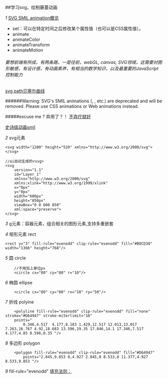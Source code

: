 ##学习svg，绘制藤蔓动画  

*1* [SVG SMIL animation概览](http://www.zhangxinxu.com/wordpress/2014/08/so-powerful-svg-smil-animation/)

* set：可以在特定时间之后修改某个属性值（也可以是CSS属性值）。
* animate
* animateColor
* animateTransform
* animateMotion


###### 要想前端有所成，有两条路，一是往前，webGL,   canvas, SVG领域，这需要对图形敏感，有设计感，有动画素养，有相当的数学知识，以及最重要的JavaScript控制能力


[svg path贝塞尔曲线](http://www.zhangxinxu.com/wordpress/2014/06/deep-understand-svg-path-bezier-curves-command/)

######Warning: SVG's SMIL animations (<animate>, <set>, etc.) are deprecated and will be removed. Please use CSS animations or Web animations instead.

#####excuse me ? 弃用了？！
[不弃疗就好](http://tgideas.qq.com/webplat/info/news_version3/804/7104/7106/m5723/201610/514918.shtml)


[史诗级动画smil](https://css-tricks.com/guide-svg-animations-smil/)

*2* svg元素

    <svg width="1200" height="520" xmlns="http://www.w3.org/2000/svg">
    </svg>

    //ai自动生成的<svg>
    <svg 
        version="1.1" 
        id="Layer_1" 
        xmlns="http://www.w3.org/2000/svg" 
        xmlns:xlink="http://www.w3.org/1999/xlink" 
        x="0px" 
        y="0px"
        width="600px" 
        height="850px" 
        viewBox="0 0 600 850" 
        xml:space="preserve">
    </svg>

*3* g元素：容器元素，组合相关的图形元素,支持多重嵌套

*4* 矩形元素 rect

    <rect y="3" fill-rule="evenodd" clip-rule="evenodd" fill="#B8CD30" width="1366" height="768"/>

*5* 圆 circle
        
        //不用加上单位px
        <circle cx="80" cy="80" r="10"/>

*6* 椭圆 ellipse
    
        <circle cx="80" cy="80" rx="10" ry="50"/>

*7* 折线 polyine

        <polyline fill-rule="evenodd" clip-rule="evenodd" fill="none" stroke="#D64947" stroke-miterlimit="10" 
        points="
            0.346,4.517  4.177,8.183 1.429,12.517 12.013,13.017 7.263,16.767 4.92,18.683 13.596,19.35 17.846,14.1 17.346,7.517 4.177,4.85 8.596,0.35 "/>


*8* 多边形 polygon

        <polygon fill-rule="evenodd" clip-rule="evenodd" fill="#D64947"     
            points="2.845,9.853 0,4.927 2.845,0 8.533,0 11.377,4.927 
    8.533,9.853 "/>

*9* fill-rule="evenodd" [填充法则：](http://blog.csdn.net/cuixiping/article/details/7848369)